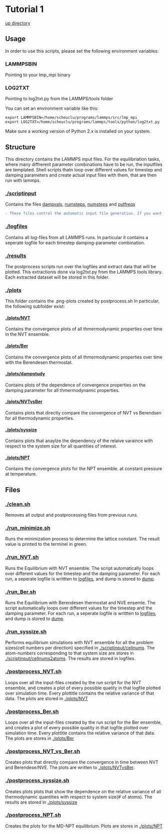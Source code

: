 # Tutorial 1
[up directory](../README.md)
## Usage
In order to use this scripts, please set the following environment variables:
### LAMMPSBIN
Pointing to your lmp_mpi binary
### LOG2TXT
Pointing to log2txt.py from the LAMMPS/tools folder

You can set an environment variable like this:
```{r, engine='bash', count_lines}
export LAMMPSBIN=/home/scheuclu/programs/lammps/src/lmp_mpi
export LOG2TXT=/home/scheuclu/programs/lammps/tools/python/log2txt.py
```
Make sure a working version of Python 2.x is installed on your system.

## Structure

This directory contains the LAMMPS input files. For the equilibriation tasks, where many diffrerent parameter combinations have to be run, the inputfiles are templated. Shell scripts thatn loop over different values for timestep and damping parameters and create actual input files with them, that are then run with lammps.

### [./scriptinput](./scriptinput)
Contains the files [dampvals](./scriptinput/dampvals), [numsteps](./scriptinput/numsteps), [numsteps](./scriptinput/numsteps) and [outfreqs](./scriptinput/outfreqs)
```diff
- These files control the automatic input file generation. If you want to used different parameters for timestep, dampin-values, etc., just change these files and re-run the run-scripts.
```


### [./logfiles](logfiles)
Contains all log-files from all LAMMPS runs. In particular it contains a seperate logfile for each timestep damping-parameter combination.

### [./results](results)
The postprocess scripts run over the logfiles and extract data that will be plotted. This extractionis done via log2txt.py from the LAMMPS tools library. Each extracted dataset will be stored in this folder.

### [./plots](plots)
This folder contains the .png-plots created by postprocess.sh
In particular, the following subfolder exist:

####   [./plots/NVT](./plots/NVT)
Contains the convergence plots of all thmermodynamic properties over time in the NVT ensemble.
####   [./plots/Ber](./plots/NVT)
Contains the convergence plots of all thmermodynamic properties over time with the Berendesen thermostat.
####   [./plots/dampstudy](./plots/dampstudy)
Contains plots of the dependence of convergence properties on the damping parameter for all thmermodynamic properties.
####   [./plots/NVTvsBer](./plots/NVTvsBer)
Contains plots that directly compare the convergence of NVT vs Berendsen for all thermodynamic properties.
####   [./plots/syssize](./plots/syssize)
Contains plots that anaylze the dependency of the relaive varaince with respect to the system size for all quantities of interest.

####   [./plots/NPT](./plots/NPT)
Contains the convergence plots for the NPT ensemble. at constant pressure at temperature.


## Files

### [./clean.sh](./clean.sh)
Removes all output and postprocessing files from previous runs.

### [./run_minimize.sh](./run_minimize.sh)
Runs the minimization process to determine the lattice constant. The result value is printed to the terminel in green.

### [./run_NVT.sh](run_NVT.sh)
Runs the Equilibrium with NVT ensemble. The script automatically loops over different values for the timestep and the damping parameter. For each run, a seperate logfile is writtten to [logfiles](./logfiles), and dump is stored to [dump](dump).

### [./run_Ber.sh](run_Ber.sh)
Runs the Equilibrium with Berendesen thermostat and NVE ensemle. The script automatically loops over different values for the timestep and the damping parameter. For each run, a seperate logfile is writtten to [logfiles](./logfiles), and dump is stored to [dump](dump).

### [./run_syssize.sh](run_syssize.sh)
Performs equilibrium simulations with NVT ensemble for all the problem sizes(cell numbers per direction) specified in [./scriptinput/cellnums](./scriptinput/cellnums). The atom-numbers corresponding to that system size are stores in [./scriptinput/cellnums2atoms](./scriptinput/cellnums2atoms).
The results are stored in logfiles.

### [./postprocess_NVT.sh](postprocess_NVT.sh)
Loops over all the input-files created by the run script for the NVT ensemble, and creates a plot of every possible quatity in that logfile plotted  over simulation time. Every plottitle contains the relative variance of that data.
The plots are stored in [./plots/NVT](./plots/NVT)

### [./postprocess_Ber.sh](postprocess_Ber.sh)
Loops over all the input-files created by the run script for the Ber ensemble, and creates a plot of every possible quatity in that logfile plotted  over simulation time. Every plottitle contains the relative variance of that data.
The plots are stores in [./plots/Ber](./plots/Ber)

### [./postprocess_NVT_vs_Ber.sh](./postprocess_NVT_vs_Ber.sh)
Creates plots that directly compare the convergence in time between NVT and Berendese/NVE. The plots are written to [./plots/NVTvsBer](./plots/NVTvsBer).

### [./postprocess_syssize.sh](./postprocess_syssize.sh)
Creates plots plots that show the dependence on the relative variance of all thermodynamic quantities with respect to system size(# of atoms).
The results are stored in [./plots/syssize](./plots/syssize)


### [./postprocess_NPT.sh](./postprocess_NPT.sh)
Creates the plots for the MD-NPT equilibrium.
Plots are stores in [./plots/NPT](./plots/NPT)

